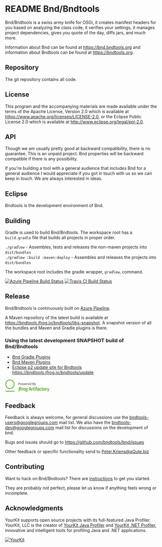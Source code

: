# README Bnd/Bndtools
Bnd/Bndtools is a swiss army knife for OSGi, it creates manifest headers for you based on 
analyzing the class code, it verifies your settings, it manages project dependencies,
gives you quote of the day, diffs jars, and much more. 

Information about Bnd can be found at <https://bnd.bndtools.org> and 
information about Bndtools can be found at <https://bndtools.org>.

## Repository
The git repository contains all code. 

## License
This program and the accompanying materials are made available under the
terms of the Apache License, Version 2.0 which is available at
<https://www.apache.org/licenses/LICENSE-2.0>, or
the Eclipse Public License 2.0 which is available at
<http://www.eclipse.org/legal/epl-2.0>.

## API
Though we am usually pretty good at backward compatibility, there is no guarantee. This
is an unpaid project. Bnd properties will be backward compatible
if there is any possibility.

If you're building a tool with a general audience  that includes Bnd 
for a general audience I would appreciate if you got in touch with us so we can keep 
in touch. We are always interested in ideas.

## Eclipse
Bndtools is the development environment of Bnd.

## Building
Gradle is used to build Bnd/Bndtools. The workspace root has a `build.gradle` file that builds all projects in proper order.

`./gradlew`              - Assembles, tests and releases the non-maven projects into `dist/bundles`  
`./gradlew :build :maven:deploy`  - Assembles and releases the projects into `dist/bundles`  

The workspace root includes the gradle wrapper, `gradlew`, command.

[![Azure Pipeline Build Status](https://dev.azure.com/bndtools/bnd/_apis/build/status/bndtools.bnd?branchName=master)](https://dev.azure.com/bndtools/bnd/_build/latest?definitionId=1?branchName=master)
[![Travis CI Build Status](https://travis-ci.org/bndtools/bnd.svg?branch=master)](https://travis-ci.org/bndtools/bnd)

## Release
Bnd/Bndtools is continuously built on [Azure Pipeline](https://dev.azure.com/bndtools/bnd/_build?definitionId=1).

A Maven repository of the latest build is available at <https://bndtools.jfrog.io/bndtools/libs-snapshot>.
A snapshot version of all the bundles and Maven and Gradle plugins is there.

### Using the latest development SNAPSHOT build of Bnd/Bndtools

* [Bnd Gradle Plugins](biz.aQute.bnd.gradle/README.md#using-the-latest-development-snapshot-build-of-the-bnd-gradle-plugins)
* [Bnd Maven Plugins](maven/README.md#using-the-latest-development-snapshot-build-of-the-bnd-maven-plugins)
* [Eclipse p2 update site for Bndtools](https://bndtools.jfrog.io/bndtools/update) <https://bndtools.jfrog.io/bndtools/update>

![Powered by Artifactory](https://github.com/bndtools/bnd/raw/master/docs/img/Powered-by-artifactory_04.png)

## Feedback
Feedback is always welcome, for general discussions use the [bndtools-users@googlegroups.com](https://groups.google.com/d/forum/bndtools-users) mail list. We also have the [bndtools-dev@googlegroups.com](https://groups.google.com/d/forum/bndtools-dev) mail list for discussions on the development of bnd.

Bugs and issues should go to <https://github.com/bndtools/bnd/issues>

Other feedback or specific functionality send to <Peter.Kriens@aQute.biz>

## Contributing

Want to hack on Bnd/Bndtools? There are [instructions](CONTRIBUTING.md) to get you
started.

They are probably not perfect, please let us know if anything feels
wrong or incomplete.

## Acknowledgments
YourKit supports open source projects with its full-featured Java Profiler. YourKit, LLC is the creator of [YourKit Java Profiler](https://www.yourkit.com/java/profiler/index.jsp) and [YourKit .NET Profiler](https://www.yourkit.com/.net/profiler/index.jsp), innovative and intelligent tools for profiling Java and .NET applications.

[![YourKit](https://www.yourkit.com/images/yklogo.png)](https://www.yourkit.com/)

